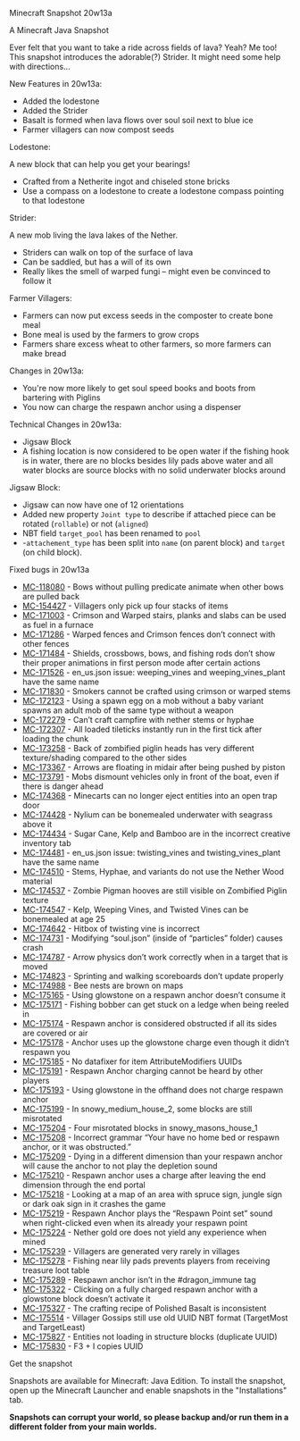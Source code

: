 
Minecraft Snapshot 20w13a

A Minecraft Java Snapshot

Ever felt that you want to take a ride across fields of lava? Yeah? Me too! This snapshot introduces the adorable(?) Strider. It might need some help with directions...

New Features in 20w13a:

* Added the lodestone
* Added the Strider
* Basalt is formed when lava flows over soul soil next to blue ice
* Farmer villagers can now compost seeds

Lodestone:

A new block that can help you get your bearings!

   * Crafted from a Netherite ingot and chiseled stone bricks
   * Use a compass on a lodestone to create a lodestone compass pointing to that lodestone

Strider:

A new mob living the lava lakes of the Nether.

   * Striders can walk on top of the surface of lava
   * Can be saddled, but has a will of its own
   * Really likes the smell of warped fungi – might even be convinced to follow it

Farmer Villagers:

   * Farmers can now put excess seeds in the composter to create bone meal
   * Bone meal is used by the farmers to grow crops
   * Farmers share excess wheat to other farmers, so more farmers can make bread

Changes in 20w13a:

   * You're now more likely to get soul speed books and boots from bartering with Piglins
   * You now can charge the respawn anchor using a dispenser

Technical Changes in 20w13a:

   * Jigsaw Block
   * A fishing location is now considered to be open water if the fishing hook is in water, there are no blocks besides lily pads above water and all water blocks are source blocks with no solid underwater blocks around

Jigsaw Block:

   * Jigsaw can now have one of 12 orientations
   * Added new property `Joint type` to describe if attached piece can be rotated (`rollable`) or not (`aligned`)
   * NBT field `target_pool` has been renamed to `pool`
   *  -`attachement_type` has been split into `name` (on parent block) and `target` (on child block).

Fixed bugs in 20w13a

   * [MC-118080](https://bugs.mojang.com/browse/MC-118080) - Bows without pulling predicate animate when other bows are pulled back
   * [MC-154427](https://bugs.mojang.com/browse/MC-154427) - Villagers only pick up four stacks of items
   * [MC-171003](https://bugs.mojang.com/browse/MC-171003) - Crimson and Warped stairs, planks and slabs can be used as fuel in a furnace
   * [MC-171286](https://bugs.mojang.com/browse/MC-171286) - Warped fences and Crimson fences don’t connect with other fences
   * [MC-171484](https://bugs.mojang.com/browse/MC-171484) - Shields, crossbows, bows, and fishing rods don’t show their proper animations in first person mode after certain actions
   * [MC-171526](https://bugs.mojang.com/browse/MC-171526) - en_us.json issue: weeping_vines and weeping_vines_plant have the same name
   * [MC-171830](https://bugs.mojang.com/browse/MC-171830) - Smokers cannot be crafted using crimson or warped stems
   * [MC-172123](https://bugs.mojang.com/browse/MC-172123) - Using a spawn egg on a mob without a baby variant spawns an adult mob of the same type without a weapon
   * [MC-172279](https://bugs.mojang.com/browse/MC-172279) - Can’t craft campfire with nether stems or hyphae
   * [MC-172307](https://bugs.mojang.com/browse/MC-172307) - All loaded tileticks instantly run in the first tick after loading the chunk
   * [MC-173258](https://bugs.mojang.com/browse/MC-173258) - Back of zombified piglin heads has very different texture/shading compared to the other sides
   * [MC-173367](https://bugs.mojang.com/browse/MC-173367) - Arrows are floating in midair after being pushed by piston
   * [MC-173791](https://bugs.mojang.com/browse/MC-173791) - Mobs dismount vehicles only in front of the boat, even if there is danger ahead
   * [MC-174368](https://bugs.mojang.com/browse/MC-174368) - Minecarts can no longer eject entities into an open trap door
   * [MC-174428](https://bugs.mojang.com/browse/MC-174428) - Nylium can be bonemealed underwater with seagrass above it
   * [MC-174434](https://bugs.mojang.com/browse/MC-174434) - Sugar Cane, Kelp and Bamboo are in the incorrect creative inventory tab
   * [MC-174481](https://bugs.mojang.com/browse/MC-174481) - en_us.json issue: twisting_vines and twisting_vines_plant have the same name
   * [MC-174510](https://bugs.mojang.com/browse/MC-174510) - Stems, Hyphae, and variants do not use the Nether Wood material
   * [MC-174537](https://bugs.mojang.com/browse/MC-174537) - Zombie Pigman hooves are still visible on Zombified Piglin texture
   * [MC-174547](https://bugs.mojang.com/browse/MC-174547) - Kelp, Weeping Vines, and Twisted Vines can be bonemealed at age 25
   * [MC-174642](https://bugs.mojang.com/browse/MC-174642) - Hitbox of twisting vine is incorrect
   * [MC-174731](https://bugs.mojang.com/browse/MC-174731) - Modifying “soul.json” (inside of “particles” folder) causes crash
   * [MC-174787](https://bugs.mojang.com/browse/MC-174787) - Arrow physics don’t work correctly when in a target that is moved
   * [MC-174823](https://bugs.mojang.com/browse/MC-174823) - Sprinting and walking scoreboards don’t update properly
   * [MC-174988](https://bugs.mojang.com/browse/MC-174988) - Bee nests are brown on maps
   * [MC-175165](https://bugs.mojang.com/browse/MC-175165) - Using glowstone on a respawn anchor doesn’t consume it
   * [MC-175171](https://bugs.mojang.com/browse/MC-175171) - Fishing bobber can get stuck on a ledge when being reeled in
   * [MC-175174](https://bugs.mojang.com/browse/MC-175174) - Respawn anchor is considered obstructed if all its sides are covered or air
   * [MC-175178](https://bugs.mojang.com/browse/MC-175178) - Anchor uses up the glowstone charge even though it didn’t respawn you
   * [MC-175185](https://bugs.mojang.com/browse/MC-175185) - No datafixer for item AttributeModifiers UUIDs
   * [MC-175191](https://bugs.mojang.com/browse/MC-175191) - Respawn Anchor charging cannot be heard by other players
   * [MC-175193](https://bugs.mojang.com/browse/MC-175193) - Using glowstone in the offhand does not charge respawn anchor
   * [MC-175199](https://bugs.mojang.com/browse/MC-175199) - In snowy_medium_house_2, some blocks are still misrotated
   * [MC-175204](https://bugs.mojang.com/browse/MC-175204) - Four misrotated blocks in snowy_masons_house_1
   * [MC-175208](https://bugs.mojang.com/browse/MC-175208) - Incorrect grammar “Your have no home bed or respawn anchor, or it was obstructed.”
   * [MC-175209](https://bugs.mojang.com/browse/MC-175209) - Dying in a different dimension than your respawn anchor will cause the anchor to not play the depletion sound
   * [MC-175210](https://bugs.mojang.com/browse/MC-175210) - Respawn anchor uses a charge after leaving the end dimension through the end portal
   * [MC-175218](https://bugs.mojang.com/browse/MC-175218) - Looking at a map of an area with spruce sign, jungle sign or dark oak sign in it crashes the game
   * [MC-175219](https://bugs.mojang.com/browse/MC-175219) - Respawn Anchor plays the “Respawn Point set” sound when right-clicked even when its already your respawn point
   * [MC-175224](https://bugs.mojang.com/browse/MC-175224) - Nether gold ore does not yield any experience when mined
   * [MC-175239](https://bugs.mojang.com/browse/MC-175239) - Villagers are generated very rarely in villages
   * [MC-175278](https://bugs.mojang.com/browse/MC-175278) - Fishing near lily pads prevents players from receiving treasure loot table
   * [MC-175289](https://bugs.mojang.com/browse/MC-175289) - Respawn anchor isn’t in the #dragon_immune tag
   * [MC-175322](https://bugs.mojang.com/browse/MC-175322) - Clicking on a fully charged respawn anchor with a glowstone block doesn’t activate it
   * [MC-175327](https://bugs.mojang.com/browse/MC-175827) - The crafting recipe of Polished Basalt is inconsistent
   * [MC-175514](https://bugs.mojang.com/browse/MC-175514) - Villager Gossips still use old UUID NBT format (TargetMost and TargetLeast)
   * [MC-175827](https://bugs.mojang.com/browse/MC-175827) - Entities not loading in structure blocks (duplicate UUID)
   * [MC-175830](https://bugs.mojang.com/browse/MC-175830) - F3 + I copies UUID

Get the snapshot

Snapshots are available for Minecraft: Java Edition. To install the snapshot, open up the Minecraft Launcher and enable snapshots in the "Installations" tab.

**Snapshots can corrupt your world, so please backup and/or run them in a different folder from your main worlds.**